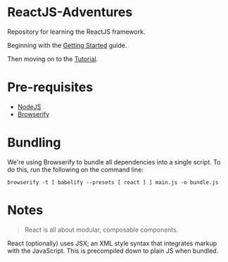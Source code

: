 # ReactJS-Adventures

Repository for learning the ReactJS framework.  

Beginning with the [Getting Started](https://facebook.github.io/react/docs/getting-started.html) guide.

Then moving on to the [Tutorial](https://facebook.github.io/react/docs/tutorial.html).

# Pre-requisites

* [NodeJS](https://nodejs.org/en/)
* [Browserify](http://browserify.org/)

# Bundling

We're using Browserify to bundle all dependencies into a single script.  To do this, run the following on the command line:

    browserify -t [ babelify --presets [ react ] ] main.js -o bundle.js

# Notes

> React is all about modular, composable components.

React (optionally) uses JSX; an XML style syntax that integrates markup with the JavaScript.  This is precompiled down to plain JS when bundled.
